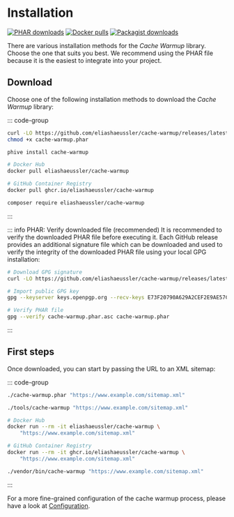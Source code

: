 # Installation

[![PHAR downloads](https://img.shields.io/github/downloads/eliashaeussler/cache-warmup/total?label=PHAR+downloads&logo=github)](https://github.com/eliashaeussler/cache-warmup/releases)
[![Docker pulls](https://img.shields.io/docker/pulls/eliashaeussler/cache-warmup?label=Docker+pulls&logo=docker)](https://hub.docker.com/r/eliashaeussler/cache-warmup)
[![Packagist downloads](https://img.shields.io/packagist/dt/eliashaeussler/cache-warmup?label=Packagist+downloads&logo=packagist)](https://packagist.org/packages/eliashaeussler/cache-warmup)

There are various installation methods for the *Cache Warmup* library.
Choose the one that suits you best. We recommend using the PHAR file
because it is the easiest to integrate into your project.

## Download

Choose one of the following installation methods to download the
*Cache Warmup* library:

::: code-group

```bash [PHAR]
curl -LO https://github.com/eliashaeussler/cache-warmup/releases/latest/download/cache-warmup.phar
chmod +x cache-warmup.phar
```

```bash [PHIVE]
phive install cache-warmup
```

```bash [Docker]
# Docker Hub
docker pull eliashaeussler/cache-warmup

# GitHub Container Registry
docker pull ghcr.io/eliashaeussler/cache-warmup
```

```bash [Composer]
composer require eliashaeussler/cache-warmup
```

:::

::: info PHAR: Verify downloaded file (recommended)
It is recommended to verify the downloaded PHAR file before executing it.
Each GitHub release provides an additional signature file which can be
downloaded and used to verify the integrity of the downloaded PHAR file
using your local GPG installation:

```bash
# Download GPG signature
curl -LO https://github.com/eliashaeussler/cache-warmup/releases/latest/download/cache-warmup.phar.asc

# Import public GPG key
gpg --keyserver keys.openpgp.org --recv-keys E73F20790A629A2CEF2E9AE57C1C5363490E851E

# Verify PHAR file
gpg --verify cache-warmup.phar.asc cache-warmup.phar
```

:::

## First steps

Once downloaded, you can start by passing the URL to an XML sitemap:

::: code-group

```bash [PHAR]
./cache-warmup.phar "https://www.example.com/sitemap.xml"
```

```bash [PHIVE]
./tools/cache-warmup "https://www.example.com/sitemap.xml"
```

```bash [Docker]
# Docker Hub
docker run --rm -it eliashaeussler/cache-warmup \
    "https://www.example.com/sitemap.xml"

# GitHub Container Registry
docker run --rm -it ghcr.io/eliashaeussler/cache-warmup \
    "https://www.example.com/sitemap.xml"
```

```bash [Composer]
./vendor/bin/cache-warmup "https://www.example.com/sitemap.xml"
```

:::

For a more fine-grained configuration of the cache warmup process,
please have a look at [Configuration](configuration.md).
